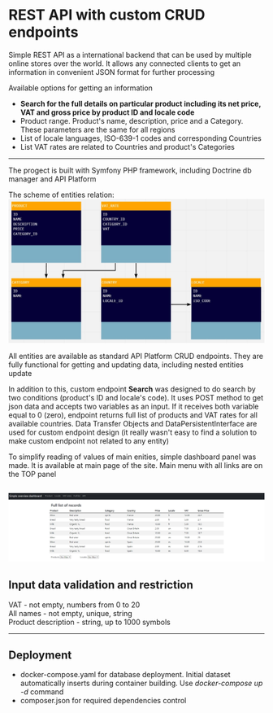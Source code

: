 REST API with custom CRUD endpoints
======
Simple REST API as a international backend that can be used by multiple online stores over the world. It allows any connected clients to get an information in convenient JSON format for further processing

Available options for getting an information

* **Search for the full details on particular product including its net price, VAT and gross price by product ID and locale code**
* Product range. Product's name, description, price and a Category. These parameters are the same for all regions
* List of locale languages, ISO-639-1 codes and corresponding Countries
* List VAT rates are related to Countries and product's Categories
---

The progect is built with Symfony PHP framework, including Doctrine db manager and API Platform

The scheme of entities relation:
![Relations scheme](/assets/entities-relation.jpg)

All entities are available as standard API Platform CRUD endpoints. They are fully functional for getting and updating data, including nested entities update

In addition to this, custom endpoint **Search** was designed to do search by two conditions (product's ID and locale's code). It uses POST method to get json data and accepts two variables as an input. If it receives both variable equal to 0 (zero), endpoint returns full list of products and VAT rates for all available countries. Data Transfer Objects and DataPersistentInterface are used for custom endpoint design (it really wasn't easy to find a solution to make custom endpoint not related to any entity)

To simplify reading of values of main enities, simple dashboard panel was made. It is available at main page of the site. Main menu with all links are on the TOP panel

![Dashboard screenshot](/assets/dashboard.jpg)
---

Input data validation and restriction
------

VAT - not empty, numbers from 0 to 20  
All names - not empty, unique, string  
Product description - string, up to 1000 symbols

---
Deployment
------

* docker-compose.yaml for database deployment. Initial dataset automatically inserts during container building. Use _docker-compose up -d_ command
* composer.json for required dependencies control

